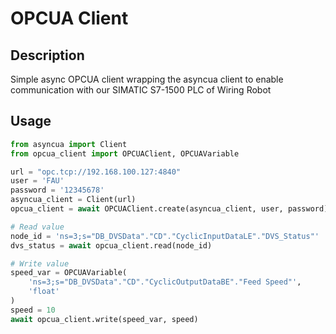 # OPCUA Client


## Description
Simple async OPCUA client wrapping the asyncua client to enable communication with our SIMATIC S7-1500 PLC of Wiring Robot


## Usage

```python
from asyncua import Client
from opcua_client import OPCUAClient, OPCUAVariable

url = "opc.tcp://192.168.100.127:4840"
user = 'FAU'
password = '12345678'
asyncua_client = Client(url)
opcua_client = await OPCUAClient.create(asyncua_client, user, password)

# Read value
node_id = 'ns=3;s="DB_DVSData"."CD"."CyclicInputDataLE"."DVS_Status"'
dvs_status = await opcua_client.read(node_id)

# Write value
speed_var = OPCUAVariable(
    'ns=3;s="DB_DVSData"."CD"."CyclicOutputDataBE"."Feed Speed"',
    'float'
)
speed = 10
await opcua_client.write(speed_var, speed)
```
